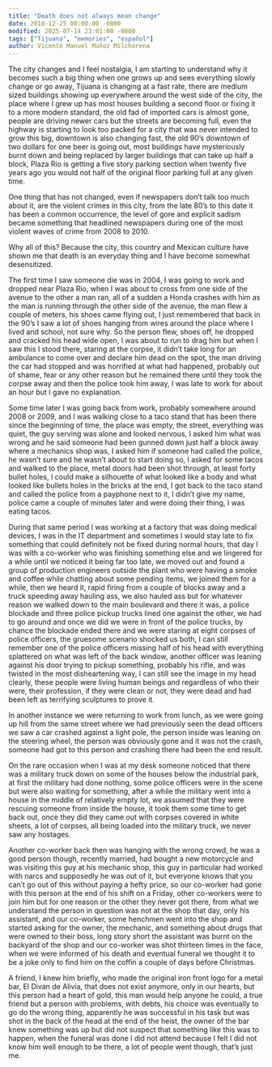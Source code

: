 ```yaml
---
title: "Death does not always mean change"
date: 2018-12-25 00:00:00 -0800
modified: 2025-07-14 23:01:00 -0800
tags: ["Tijuana", "memories", "español"]
author: Vicente Manuel Muñoz Milchorena
---
```


The city changes and I feel nostalgia, I am starting to understand why it becomes such a big thing when one grows up and sees everything slowly change or go away, Tijuana is changing at a fast rate, there are medium sized buildings showing up everywhere around the west side of the city, the place where I grew up has most houses building a second floor or fixing it to a more modern standard, the old fad of imported cars is almost gone, people are driving newer cars but the streets are becoming full, even the highway is starting to look too packed for a city that was never intended to grow this big, downtown is also changing fast, the old 90’s downtown of two dollars for one beer is going out, most buildings have mysteriously burnt down and being replaced by larger buildings that can take up half a block, Plaza Rio is getting a five story parking section when twenty five years ago you would not half of the original floor parking full at any given time.

One thing that has not changed, even if newspapers don’t talk too much about it, are the violent crimes in this city, from the late 80’s to this date it has been a common occurrence, the level of gore and explicit sadism became something that headlined newspapers during one of the most violent waves of crime from 2008 to 2010.

Why all of this? Because the city, this country and Mexican culture have shown me that death is an everyday thing and I have become somewhat desensitized.

The first time I saw someone die was in 2004, I was going to work and dropped near Plaza Rio, when I was about to cross from one side of the avenue to the other a man ran, all of a sudden a Honda crashes with him as the man is running through the other side of the avenue, the man flew a couple of meters, his shoes came flying out, I just remembered that back in the 90’s I saw a lot of shoes hanging from wires around the place where I lived and school, not sure why. So the person flew, shoes off, he dropped and cracked his head wide open, I was about to run to drag him but when I saw this I stood there, staring at the corpse, it didn’t take long for an ambulance to come over and declare him dead on the spot, the man driving the car had stopped and was horrified at what had happened, probably out of shame, fear or any other reason but he remained there until they took the corpse away and then the police took him away, I was late to work for about an hour but I gave no explanation.

Some time later I was going back from work, probably somewhere around 2008 or 2009, and I was walking close to a taco stand that has been there since the beginning of time, the place was empty, the street, everything was quiet, the guy serving was alone and looked nervous, I asked him what was wrong and he said someone had been gunned down just half a block away where a mechanics shop was, I asked him if someone had called the police, he wasn’t sure and he wasn’t about to start doing so, I asked for some tacos and walked to the place, metal doors had been shot through, at least forty bullet holes, I could make a silhouette of what looked like a body and what looked like bullets holes in the bricks at the end, I got back to the taco stand and called the police from a payphone next to it, I didn’t give my name, police came a couple of minutes later and were doing their thing, I was eating tacos.

During that same period I was working at a factory that was doing medical devices, I was in the IT department and sometimes I would stay late to fix something that could definitely not be fixed during normal hours, that day I was with a co-worker who was finishing something else and we lingered for a while until we noticed it being far too late, we moved out and found a group of production engineers outside the plant who were having a smoke and coffee while chatting about some pending items, we joined them for a while, then we heard it, rapid firing from a couple of blocks away and a truck speeding away hauling ass, we also hauled ass but for whatever reason we walked down to the main boulevard and there it was, a police blockade and three police pickup trucks lined one against the other, we had to go around and once we did we were in front of the police trucks, by chance the blockade ended there and we were staring at eight corpses of police officers, the gruesome scenario shocked us both, I can still remember one of the police officers missing half of his head with everything splattered on what was left of the back window, another officer was leaning against his door trying to pickup something, probably his rifle, and was twisted in the most disheartening way, I can still see the image in my head clearly, these people were living human beings and regardless of who their were, their profession, if they were clean or not, they were dead and had been left as terrifying sculptures to prove it.

In another instance we were returning to work from lunch, as we were going up hill from the same street where we had previously seen the dead officers we saw a car crashed against a light pole, the person inside was leaning on the steering wheel, the person was obviously gone and it was not the crash, someone had got to this person and crashing there had been the end result.

On the rare occasion when I was at my desk someone noticed that there was a military truck down on some of the houses below the industrial park, at first the military had done nothing, some police officers were in the scene but were also waiting for something, after a while the military went into a house in the middle of relatively empty lot, we assumed that they were rescuing someone from inside the house, it took them some time to get back out, once they did they came out with corpses covered in white sheets, a lot of corpses, all being loaded into the military truck, we never saw any hostages.

Another co-worker back then was hanging with the wrong crowd, he was a good person though, recently married, had bought a new motorcycle and was visiting this guy at his mechanic shop, this guy in particular had worked with narcs and supposedly he was out of it, but everyone knows that you can’t go out of this without paying a hefty price, so our co-worker had gone with this person at the end of his shift on a Friday, other co-workers were to join him but for one reason or the other they never got there, from what we understand the person in question was not at the shop that day, only his assistant, and our co-worker, some henchmen went into the shop and started asking for the owner, the mechanic, and something about drugs that were owned to their boss, long story short the assistant was burnt on the backyard of the shop and our co-worker was shot thirteen times in the face, when we were informed of his death and eventual funeral we thought it to be a joke only to find him on the coffin a couple of days before Christmas.

A friend, I knew him briefly, who made the original iron front logo for a metal bar, El Divan de Alivia, that does not exist anymore, only in our hearts, but this person had a heart of gold, this man would help anyone he could, a true friend but a person with problems, with debts, his choice was eventually to go do the wrong thing, apparently he was successful in his task but was shot in the back of the head at the end of the heist, the owner of the bar knew something was up but did not suspect that something like this was to happen, when the funeral was done I did not attend because I felt I did not know him well enough to be there, a lot of people went though, that’s just me.

